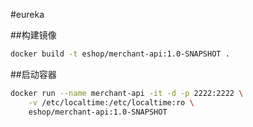 #eureka

##构建镜像
```Bash
docker build -t eshop/merchant-api:1.0-SNAPSHOT .
```

##启动容器
```Bash
docker run --name merchant-api -it -d -p 2222:2222 \
    -v /etc/localtime:/etc/localtime:ro \
    eshop/merchant-api:1.0-SNAPSHOT
```
